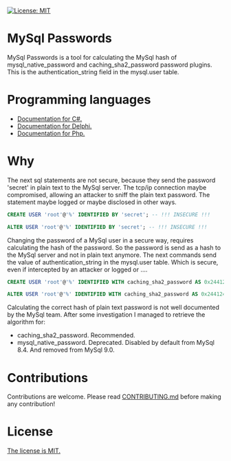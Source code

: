 [![License: MIT](https://img.shields.io/badge/License-MIT-yellow.svg)](https://github.com/MircoBabin/MySqlPasswords/blob/master/LICENSE.md)

# MySql Passwords
MySql Passwords is a tool for calculating the MySql hash of mysql_native_password and caching_sha2_password password plugins. This is the authentication_string field in the mysql.user table.

# Programming languages

- [Documentation for C#.](docs/CSharp.md)
- [Documentation for Delphi.](docs/Delphi.md)
- [Documentation for Php.](docs/Php.md)

# Why

The next sql statements are not secure, because they send the password 'secret' in plain text to the MySql server. The tcp/ip connection maybe compromised, allowing an attacker to sniff the plain text password. The statement maybe logged or maybe disclosed in other ways.

```sql
CREATE USER 'root'@'%' IDENTIFIED BY 'secret'; -- !!! INSECURE !!!

ALTER USER 'root'@'%' IDENTIFIED BY 'secret'; -- !!! INSECURE !!!
```

Changing the password of a MySql user in a secure way, requires calculating the hash of the password. So the password is send as a hash to the MySql server and not in plain text anymore. The next commands send the value of authentication_string in the mysql.user table. Which is secure, even if intercepted by an attacker or logged or ....

```sql
CREATE USER 'root'@'%' IDENTIFIED WITH caching_sha2_password AS 0x24412430303524517D22565B3D67635E4136625E414272223A522F373248496B496B7368563976366D73677476794E6F574C6C4346554662416E66753746637958455047332E;

ALTER USER 'root'@'%' IDENTIFIED WITH caching_sha2_password AS 0x24412430303524517D22565B3D67635E4136625E414272223A522F373248496B496B7368563976366D73677476794E6F574C6C4346554662416E66753746637958455047332E;
```

Calculating the correct hash of plain text password is not well documented by the MySql team. After some investigation I managed to retrieve the algorithm for:

- caching_sha2_password. Recommended.
- mysql_native_password. Deprecated. Disabled by default from MySql 8.4. And removed from MySql 9.0.

# Contributions
Contributions are welcome. Please read [CONTRIBUTING.md](CONTRIBUTING.md "contributing") before making any contribution!

# License
[The license is MIT.](LICENSE.md "license")





